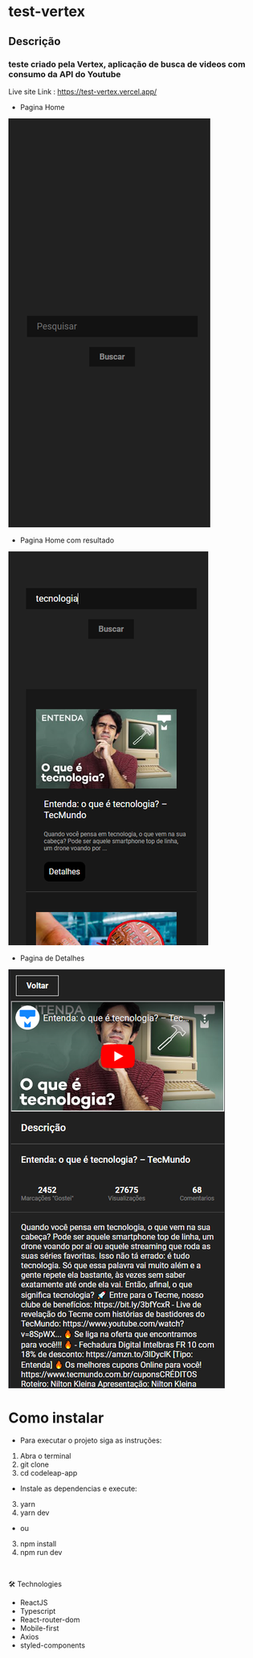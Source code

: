 # test-vertex

## Descrição

### teste criado pela Vertex, aplicação de busca de videos com consumo da API do Youtube

Live site Link : 
https://test-vertex.vercel.app/

- Pagina Home

![ScreenShot](/public/home.png)


- Pagina Home com resultado

![ScreenShot](/public/home_with_results.png)


- Pagina de Detalhes

![ScreenShot](/public/detalhes.png)




Como instalar
=================

- Para executar o projeto siga as instruções:


1. Abra o terminal
2. git clone
3. cd codeleap-app

- Instale as dependencias e execute:

3. yarn
4. yarn dev

- ou

3. npm install
4. npm run dev


<br />

🛠 Technologies

- ReactJS
- Typescript
- React-router-dom
- Mobile-first
- Axios
- styled-components
